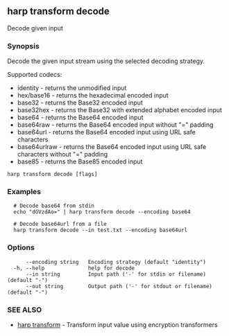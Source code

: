 ## harp transform decode

Decode given input

### Synopsis

Decode the given input stream using the selected decoding strategy.

Supported codecs:
  * identity - returns the unmodified input
  * hex/base16 - returns the hexadecimal encoded input
  * base32 - returns the Base32 encoded input
  * base32hex - returns the Base32 with extended alphabet encoded input
  * base64 - returns the Base64 encoded input
  * base64raw - returns the Base64 encoded input without "=" padding
  * base64url - returns the Base64 encoded input using URL safe characters
  * base64urlraw - returns the Base64 encoded input using URL safe characters without "=" padding
  * base85 - returns the Base85 encoded input

```
harp transform decode [flags]
```

### Examples

```
  # Decode base64 from stdin
  echo "dGVzdAo=" | harp transform decode --encoding base64
  
  # Decode base64url from a file
  harp transform decode --in test.txt --encoding base64url
```

### Options

```
      --encoding string   Encoding strategy (default "identity")
  -h, --help              help for decode
      --in string         Input path ('-' for stdin or filename) (default "-")
      --out string        Output path ('-' for stdout or filename) (default "-")
```

### SEE ALSO

* [harp transform](harp_transform.md)	 - Transform input value using encryption transformers

